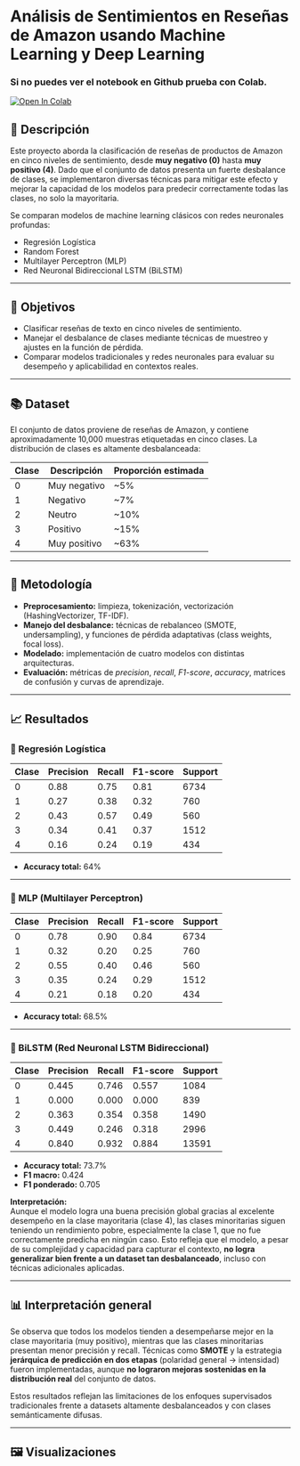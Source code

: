 # Análisis de Sentimientos en Reseñas de Amazon usando Machine Learning y Deep Learning
### Si no puedes ver el notebook en Github prueba con Colab.
[![Open In Colab](https://colab.research.google.com/assets/colab-badge.svg)](https://colab.research.google.com/github/juancaalcaraz/Analisis-de-Sentimientos-en-Reviews-de-Amazon-usando-Machine-Learning-y-Deep-Learning/Analisis_de_sentimientos_con_Scikit_learn.ipynb)

## 📌 Descripción

Este proyecto aborda la clasificación de reseñas de productos de Amazon en cinco niveles de sentimiento, desde **muy negativo (0)** hasta **muy positivo (4)**. Dado que el conjunto de datos presenta un fuerte desbalance de clases, se implementaron diversas técnicas para mitigar este efecto y mejorar la capacidad de los modelos para predecir correctamente todas las clases, no solo la mayoritaria.

Se comparan modelos de machine learning clásicos con redes neuronales profundas:

- Regresión Logística
- Random Forest
- Multilayer Perceptron (MLP)
- Red Neuronal Bidireccional LSTM (BiLSTM)

---

## 🎯 Objetivos

- Clasificar reseñas de texto en cinco niveles de sentimiento.
- Manejar el desbalance de clases mediante técnicas de muestreo y ajustes en la función de pérdida.
- Comparar modelos tradicionales y redes neuronales para evaluar su desempeño y aplicabilidad en contextos reales.

---

## 📚 Dataset

El conjunto de datos proviene de reseñas de Amazon, y contiene aproximadamente 10,000 muestras etiquetadas en cinco clases. La distribución de clases es altamente desbalanceada:

| Clase | Descripción       | Proporción estimada |
|-------|-------------------|----------------------|
| 0     | Muy negativo      | ~5%                  |
| 1     | Negativo          | ~7%                  |
| 2     | Neutro            | ~10%                 |
| 3     | Positivo          | ~15%                 |
| 4     | Muy positivo      | ~63%                 |

---

## 🧪 Metodología

- **Preprocesamiento:** limpieza, tokenización, vectorización (HashingVectorizer, TF-IDF).
- **Manejo del desbalance:** técnicas de rebalanceo (SMOTE, undersampling), y funciones de pérdida adaptativas (class weights, focal loss).
- **Modelado:** implementación de cuatro modelos con distintas arquitecturas.
- **Evaluación:** métricas de *precision*, *recall*, *F1-score*, *accuracy*, matrices de confusión y curvas de aprendizaje.

---

## 📈 Resultados

### 🔹 Regresión Logística

| Clase | Precision | Recall | F1-score | Support |
|-------|-----------|--------|----------|---------|
| 0     | 0.88      | 0.75   | 0.81     | 6734    |
| 1     | 0.27      | 0.38   | 0.32     | 760     |
| 2     | 0.43      | 0.57   | 0.49     | 560     |
| 3     | 0.34      | 0.41   | 0.37     | 1512    |
| 4     | 0.16      | 0.24   | 0.19     | 434     |

- **Accuracy total:** 64%

---

### 🔹 MLP (Multilayer Perceptron)

| Clase | Precision | Recall | F1-score | Support |
|-------|-----------|--------|----------|---------|
| 0     | 0.78      | 0.90   | 0.84     | 6734    |
| 1     | 0.32      | 0.20   | 0.25     | 760     |
| 2     | 0.55      | 0.40   | 0.46     | 560     |
| 3     | 0.35      | 0.24   | 0.29     | 1512    |
| 4     | 0.21      | 0.18   | 0.20     | 434     |

- **Accuracy total:** 68.5%

---

### 🔹 BiLSTM (Red Neuronal LSTM Bidireccional)

| Clase | Precision | Recall | F1-score | Support |
|-------|-----------|--------|----------|---------|
| 0     | 0.445     | 0.746  | 0.557    | 1084    |
| 1     | 0.000     | 0.000  | 0.000    | 839     |
| 2     | 0.363     | 0.354  | 0.358    | 1490    |
| 3     | 0.449     | 0.246  | 0.318    | 2996    |
| 4     | 0.840     | 0.932  | 0.884    | 13591   |

- **Accuracy total:** 73.7%
- **F1 macro:** 0.424  
- **F1 ponderado:** 0.705

**Interpretación:**  
Aunque el modelo logra una buena precisión global gracias al excelente desempeño en la clase mayoritaria (clase 4), las clases minoritarias siguen teniendo un rendimiento pobre, especialmente la clase 1, que no fue correctamente predicha en ningún caso. Esto refleja que el modelo, a pesar de su complejidad y capacidad para capturar el contexto, **no logra generalizar bien frente a un dataset tan desbalanceado**, incluso con técnicas adicionales aplicadas.

---

## 📊 Interpretación general

Se observa que todos los modelos tienden a desempeñarse mejor en la clase mayoritaria (muy positivo), mientras que las clases minoritarias presentan menor precisión y recall. Técnicas como **SMOTE** y la estrategia **jerárquica de predicción en dos etapas** (polaridad general → intensidad) fueron implementadas, aunque **no lograron mejoras sostenidas en la distribución real** del conjunto de datos.

Estos resultados reflejan las limitaciones de los enfoques supervisados tradicionales frente a datasets altamente desbalanceados y con clases semánticamente difusas.

---

## 🖼️ Visualizaciones
